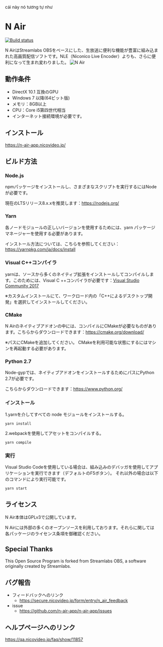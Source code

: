 cái này nó tương tự như 





# N Air

[![Build status](https://ci.appveyor.com/api/projects/status/0vvxc20s1re3094d?svg=true)](https://ci.appveyor.com/project/n-air-app/n-air-app)

N AirはStreamlabs OBSをベースにした、生放送に便利な機能が豊富に組み込まれた高画質配信ソフトです。NLE（Niconico Live Encoder）よりも、さらに便利になって生まれ変わりました。
![N Air](https://n-air-app.nicovideo.jp/image/screenshot.png)

## 動作条件
* DirectX 10.1 互換のGPU
* Windows 7 以降(64ビット版)
* メモリ：8GB以上
* CPU：Core i5第四世代相当
* インターネット接続環境が必要です。

## インストール
<https://n-air-app.nicovideo.jp/>

## ビルド方法
### Node.js
npmパッケージをインストールし、さまざまなスクリプトを実行するにはNodeが必要です。

現在のLTSリリース8.x.xを推奨します：<https://nodejs.org/>
### Yarn
各ノードモジュールの正しいバージョンを使用するためには、yarn パッケージマネージャーを使用する必要があります。

インストール方法については、こちらを参照してください：<https://yarnpkg.com/ja/docs/install>

### Visual C++コンパイラ
yarnは、ソースから多くのネイティブ拡張をインストールしてコンパイルします。このためには、Visual C ++コンパイラが必要です：[Visual Studio Community 2017](https://visualstudio.microsoft.com/ja/downloads/)

※カスタムインストールにて、ワークロード内の「C++によるデスクトップ開発」を選択してインストールしてください。 
### CMake
N Airのネイティブアドオンの中には、コンパイルにCMakeが必要なものがあります。こちらからダウンロードできます：<https://cmake.org/download/>

※パスにCMakeを追加してください。 CMakeを利用可能な状態にするにはマシンを再起動する必要があります。 
### Python 2.7
Node-gypでは、ネイティブアドオンをインストールするためにパスにPython 2.7が必要です。

こちらからダウンロードできます：<https://www.python.org/>

### インストール
1.yarnを介してすべての node モジュールをインストールする。

```
yarn install
```

2.webpackを使用してアセットをコンパイルする。

```
yarn compile
```
### 実行
Visual Studio Codeを使用している場合は、組み込みのデバッガを使用してアプリケーションを実行できます（デフォルトのF5ボタン）。
それ以外の場合は以下のコマンドにより実行可能です。
```
yarn start
```

## ライセンス
N Air本体はGPLv3で公開しています。

N Airには外部の多くのオープンソースを利用しております。それらに関しては各パッケージのライセンス条項を御確認ください。

## Special Thanks
This Open Source Program is forked from Streamlabs OBS, a software originally created by Streamlabs.

## バグ報告
- フィードバックへのリンク
  - <https://secure.nicovideo.jp/form/entry/n_air_feedback>
- issue
  - <https://github.com/n-air-app/n-air-app/issues>

## ヘルプページへのリンク
<https://qa.nicovideo.jp/faq/show/11857>
